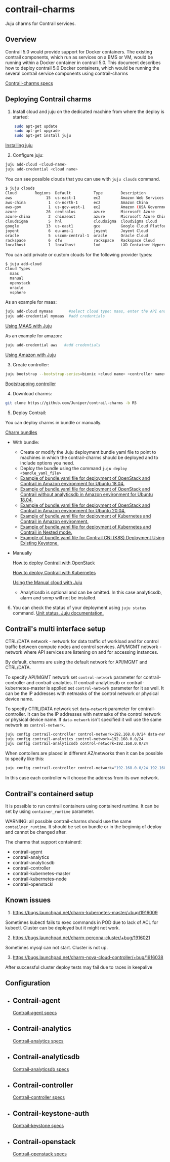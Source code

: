# contrail-charms
Juju charms for Contrail services.

Overview
--------

Contrail 5.0 would provide support for Docker containers. The existing contrail components, which run as services on a BMS or VM, would be running within a Docker container in contrail 5.0.
This document describes how to deploy contrail 5.0 Docker containers, which would be running the several contrail service components using contrail-charms

[Contrail-charms specs](specs/contrail-charms.md)

Deploying Contrail charms
-------------------------

1. Install cloud and juju on the dedicated machine from where the deploy is started:

```bash
    sudo apt-get update
    sudo apt-get upgrade
    sudo apt-get install juju
```

[Installing juju](https://docs.jujucharms.com/2.4/en/getting-started)

2. Configure juju:

```bash
juju add-cloud <cloud-name>
juju add-credential <cloud name>
```

You can see possible clouds that you can use with `juju clouds` command.

```bash
$ juju clouds
Cloud        Regions  Default          Type        Description
aws               15  us-east-1        ec2         Amazon Web Services
aws-china          1  cn-north-1       ec2         Amazon China
aws-gov            1  us-gov-west-1    ec2         Amazon (USA Government)
azure             26  centralus        azure       Microsoft Azure
azure-china        2  chinaeast        azure       Microsoft Azure China
cloudsigma         5  hnl              cloudsigma  CloudSigma Cloud
google            13  us-east1         gce         Google Cloud Platform
joyent             6  eu-ams-1         joyent      Joyent Cloud
oracle             5  uscom-central-1  oracle      Oracle Cloud
rackspace          6  dfw              rackspace   Rackspace Cloud
localhost          1  localhost        lxd         LXD Container Hypervisor
```

You can add private or custom clouds for the following provider types:

```bash
$ juju add-cloud
Cloud Types
  maas
  manual
  openstack
  oracle
  vsphere
```

As an example for maas:

```bash
juju add-cloud mymaas       #select cloud type: maas, enter the API endpoint url)
juju add-credential mymaas  #add credentials
```

[Using MAAS with Juju](https://docs.jujucharms.com/2.4/en/clouds-maas)

As an example for amazon:

```bash
juju add-credential aws   #add credentials
```

[Using Amazon with Juju](https://docs.jujucharms.com/2.4/en/help-aws)

3. Create controller:

```bash
juju bootstrap --bootstrap-series=bionic <cloud name> <controller name>
```

[Bootstrapping controller](https://docs.jujucharms.com/2.4/en/controllers-creating)

4. Download charms:

```bash
git clone https://github.com/Juniper/contrail-charms -b R5
```

5. Deploy Contrail:

You can deploy charms in bundle or manually.

[Charm bundles](https://docs.jujucharms.com/2.4/en/charms-bundles)

- With bundle:
    - Create or modify the Juju deployment bundle yaml file to point to machines in which the contrail-charms should be deployed and to include options you need.
    - Deploy the bundle using the command `juju deploy <bundle_yaml_file>`
    - [Example of bundle.yaml file for deployment of OpenStack and Contrail in Amazon environment for Ubuntu 18.04.](examples/contrail-openstack-bionic/bundle.yaml)
    - [Example of bundle.yaml file for deployment of OpenStack and Contrail without analyticsdb in Amazon environment for Ubuntu 18.04.](examples/contrail-openstack-without-analyticsdb-bionic/bundle.yaml)
    - [Example of bundle.yaml file for deployment of OpenStack and Contrail in Amazon environment for Ubuntu 20.04.](examples/contrail-openstack-focal/bundle.yaml)
    - [Example of bundle.yaml file for deployment of Kubernetes and Contrail in Amazon environment.](examples/contrail-k8s/bundle.yaml)
    - [Example of bundle.yaml file for deployment of Kubernetes and Contrail in Nested mode.](examples/contrail-k8s-nested/bundle.yaml)
    - [Example of bundle.yaml file for Contrail CNI (K8S) Deployment Using Existing Keystone.](examples/contrail-hybrid-k8s-openstack/bundle.yaml)

- Manually

    [How to deploy Contrail with OpenStack](./manual-deploy.md)

    [How to deploy Contrail with Kubernetes](./manual-deploy-kubernetes.md)

    [Using the Manual cloud with Juju](https://docs.jujucharms.com/2.4/en/clouds-manual)

    * Analyticsdb is optional and can be omitted. In this case analyticsdb, alarm and snmp will not be installed.

6. You can check the status of your deployment using `juju status` command.
[Unit status. Juju documentation.](https://docs.jujucharms.com/2.4/en/reference-status)

Contrail's multi interface setup
--------------------------------

CTRL/DATA network - network for data traffic of workload and for control traffic between compute nodes and control services.
API/MGMT network - network where API services are listening on and for accessing instances.

By default, charms are using the default network for API/MGMT and CTRL/DATA.

To specify API/MGMT network set `control-network` parameter for contrail-controller and contrail-analytics. If contrail-analyticsdb or contrail-kubernetes-master is applied set `control-network` parameter for it as well. It can be the IP addresses with netmasks of the control network or physical device name.

To specify CTRL/DATA network set `data-network` parameter for contrail-controller. It can be the IP addresses with netmasks of the control network or physical device name. If `data-network` isn't specified it will use the same network as `control-network`.

```bash
juju config contrail-controller control-network=192.168.0.0/24 data-network=ens4
juju config contrail-analytics control-network=192.168.0.0/24
juju config contrail-analyticsdb control-network=192.168.0.0/24
```

When contollers are placed in different AZ/networks then it can be possible to specify like this:

```bash
juju config contrail-controller control-network="192.168.0.0/24 192.168.1.0/24 192.168.2.0/24" data-network=ens4
```

In this case each controller will choose the address from its own network.

Contrail's containerd setup
--------------------------------
It is possible to run contrail containers using containerd runtime. It can be set by using `container_runtime` parameter.

WARNING: all possible contrail-charms should use the same `contailner_runtime`. It should be set on bundle or in the beginnig of deploy and cannot be changed after.

The charms that support containerd:
- contrail-agent
- contrail-analytics
- contrail-analyticsdb
- contrail-controller
- contrail-kubernetes-master
- contrail-kubernetes-node
- contrail-openstackl

Known issues
------------

1. https://bugs.launchpad.net/charm-kubernetes-master/+bug/1916009

Sometimes kubectl fails to exec commands in POD due to lack of ACL for kubectl.
Cluster can be deployed but it might not work.

2. https://bugs.launchpad.net/charm-percona-cluster/+bug/1916021

Sometimes mysql can not start.
Cluster is not up.

3. https://bugs.launchpad.net/charm-nova-cloud-controller/+bug/1916038

After successful cluster deploy tests may fail due to races in keepalive

Configuration
-------------

- ## Contrail-agent
    [Contrail-agent specs](contrail-agent/README.md)

- ## Contrail-analytics
    [Contrail-analytics specs](contrail-analytics/README.md)

- ## Contrail-analyticsdb
    [Contrail-analyticsdb specs](contrail-analyticsdb/README.md)

- ## Contrail-controller
    [Contrail-controller specs](contrail-controller/README.md)

- ## Contrail-keystone-auth
    [Contrail-keystone specs](contrail-keystone/README.md)

- ## Contrail-openstack
    [Contrail-openstack specs](contrail-openstack/README.md)
